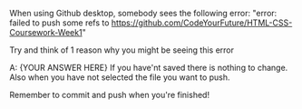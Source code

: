 When using Github desktop, somebody sees the following error:
"error: failed to push some refs to https://github.com/CodeYourFuture/HTML-CSS-Coursework-Week1"

Try and think of 1 reason why you might be seeing this error

A: {YOUR ANSWER HERE}
If you have'nt saved there is nothing to change. Also when you have not selected the file you want to push.

Remember to commit and push when you're finished!
